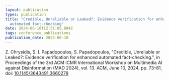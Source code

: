 ```yaml
---
layout: publication
types: publication
title: "Credible, Unreliable or Leaked?: Evidence verification for enhanced
  automated fact-checking"
date: 2024-06-10T12:51:05.894Z
tags: conference_publications
publication_date: 2024-06-10
---
```

Z. Chrysidis, S. I. Papadopoulos, S. Papadopoulos, "Credible, Unreliable or Leaked?: Evidence verification for enhanced automated fact-checking.", in Proceedings of the 3rd ACM ICMR International Workshop on Multimedia AI against Disinformation (MAD 2024), vol. 13. ACM, June 10, 2024, pp. 73–81, doi: [10.1145/3643491.3660278](https://dl.acm.org/doi/10.1145/3643491.3660278)